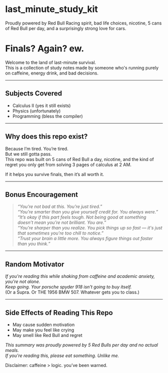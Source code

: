 # last_minute_study_kit
Proudly powered by Red Bull Racing spirit,   bad life choices, nicotine, 5 cans of Red Bull per day, and a surprisingly strong love for cars.


# Finals? Again? ew.

Welcome to the land of last-minute survival.  
This is a collection of study notes made by someone who's running purely on caffeine, energy drink, and bad decisions.

---

## Subjects Covered
- Calculus II (yes it still exists)
- Physics (unfortunately)
- Programming (bless the compiler)

---

## Why does this repo exist?

Because I’m tired. You’re tired.  
But we still gotta pass.  
This repo was built on 5 cans of Red Bull a day, nicotine, and the kind of regret you only get from solving 3 pages of calculus at 2 AM.

If it helps you survive finals, then it’s all worth it.

---

## Bonus Encouragement

> *“You’re not bad at this. You’re just tired.”*  
> *“You’re smarter than you give yourself credit for. You always were.”*  
> *“It’s okay if this part feels tough. Not being good at something doesn’t mean you’re not brilliant. You are.”*  
> *“You’re sharper than you realize. You pick things up so fast — it's just that sometimes you're too chill to notice.”*  
> *“Trust your brain a little more. You always figure things out faster than you think.”*

---

## Random Motivator

_If you're reading this while shaking from caffeine and academic anxiety, you're not alone._  
_Keep going. Your porsche spyder 918 isn't going to buy itself._  
(Or a Supra. Or THE 1956 BMW 507. Whatever gets you to class.)

---


## Side Effects of Reading This Repo

- May cause sudden motivation  
- May make you feel like crying  
- May smell like Red Bull and regret

_This summary was proudly powered by 5 Red Bulls per day and no actual meals._  
_If you're reading this, please eat something. Unlike me._

Disclaimer: caffeine > logic. you’ve been warned.
